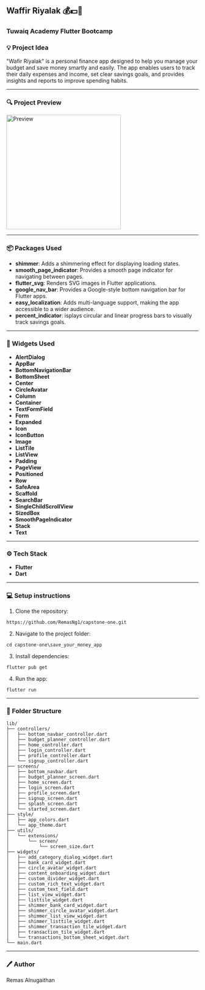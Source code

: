 
## Waffir Riyalak 💰💵💸
### Tuwaiq Academy Flutter Bootcamp

### 💡 Project Idea

"Wafir Riyalak" is a personal finance app designed to help you manage your budget and save money smartly and easily. The app enables users to track their daily expenses and income, set clear savings goals, and provides insights and reports to improve spending habits.



---
### 🔍 Project Preview

<img src="page_preview.gif" alt="Preview" width="300">
<!-- <img src="page_preview.png" alt="Project Pages" style="width:100%; max-width:600px; display:block; margin:auto" /> -->



---
### 📦 Packages Used

- **shimmer**: Adds a shimmering effect for displaying loading states.
- **smooth_page_indicator**: Provides a smooth page indicator for navigating between pages.
- **flutter_svg**: Renders SVG images in Flutter applications.
- **google_nav_bar**: Provides a Google-style bottom navigation bar for Flutter apps.
- **easy_localization**: Adds multi-language support, making the app accessible to a wider audience.
- **percent_indicator**: isplays circular and linear progress bars to visually track savings goals.


---

### 📱 Widgets Used
- **AlertDialog**  
- **AppBar**  
- **BottomNavigationBar**  
- **BottomSheet**  
- **Center**  
- **CircleAvatar**  
- **Column**  
- **Container**  
- **TextFormField**  
- **Form**  
- **Expanded**  
- **Icon**  
- **IconButton**  
- **Image**  
- **ListTile**  
- **ListView**  
- **Padding**  
- **PageView**  
- **Positioned**  
- **Row**  
- **SafeArea**  
- **Scaffold**  
- **SearchBar**  
- **SingleChildScrollView**  
- **SizedBox**  
- **SmoothPageIndicator**  
- **Stack**  
- **Text**  



---
### ⚙️ Tech Stack
- **Flutter**
- **Dart**

---
### 💻  Setup instructions 

 1. Clone the repository:

```
https://github.com/RemasNg1/capstone-one.git
```
2. Navigate to the project folder:

```
cd capstone-one\save_your_money_app
```

3. Install dependencies:
```
flutter pub get
```

 4. Run the app:
 ```
 flutter run 
 ```  

---
### 📂 Folder Structure 

```
lib/
├── controllers/
│   ├── bottom_navbar_controller.dart
│   ├── budget_planner_controller.dart
│   ├── home_controller.dart
│   ├── login_controller.dart
│   ├── profile_controller.dart
│   └── signup_controller.dart
├── screens/
│   ├── bottom_navbar.dart
│   ├── budget_planner_screen.dart
│   ├── home_screen.dart
│   ├── login_screen.dart
│   ├── profile_screen.dart
│   ├── signup_screen.dart
│   ├── splash_screen.dart
│   └── started_screen.dart
├── style/
│   ├── app_colors.dart
│   └── app_theme.dart
├── utils/
│   └── extensions/
│       └── screen/
│           └── screen_size.dart
├── widgets/
│   ├── add_category_dialog_widget.dart
│   ├── bank_card_widget.dart
│   ├── circle_avatar_widget.dart
│   ├── content_onboarding_widget.dart
│   ├── custom_divider_widget.dart
│   ├── custom_rich_text_widget.dart
│   ├── custom_text_field.dart
│   ├── list_view_widget.dart
│   ├── listtile_widget.dart
│   ├── shimmer_bank_card_widget.dart
│   ├── shimmer_circle_avatar_widget.dart
│   ├── shimmer_list_view_widget.dart
│   ├── shimmer_listtile_widget.dart
│   ├── shimmer_transaction_tile_widget.dart
│   ├── transaction_tile_widget.dart
│   └── transactions_bottom_sheet_widget.dart
└── main.dart

```


---
### 🖊️ Author
Remas Alnugaithan





